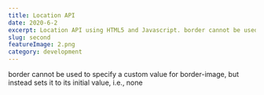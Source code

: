 ```yaml
---
title: Location API
date: 2020-6-2
excerpt: Location API using HTML5 and Javascript. border cannot be used to specify.
slug: second
featureImage: 2.png
category: development
---
```


border cannot be used to specify a custom value for border-image, but instead sets it to its initial value, i.e., none

